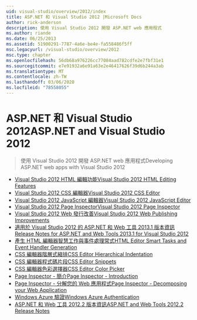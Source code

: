 ```yaml
---
uid: visual-studio/overview/2012/index
title: ASP.NET 和 Visual Studio 2012 |Microsoft Docs
author: rick-anderson
description: 使用 Visual Studio 2012 開發 ASP.NET web 應用程式
ms.author: riande
ms.date: 06/25/2013
ms.assetid: 51900291-7787-4a6e-be4e-fa558486f5ff
msc.legacyurl: /visual-studio/overview/2012
msc.type: chapter
ms.openlocfilehash: 56db68a976226cc77084aad782cdfe2e7fbf31e1
ms.sourcegitcommit: e7e91932a6e91a63e2e46417626f39d6b244a3ab
ms.translationtype: MT
ms.contentlocale: zh-TW
ms.lasthandoff: 03/06/2020
ms.locfileid: "78558055"
---
```

# <a name="aspnet-and-visual-studio-2012"></a><span data-ttu-id="24dcb-103">ASP.NET 和 Visual Studio 2012</span><span class="sxs-lookup"><span data-stu-id="24dcb-103">ASP.NET and Visual Studio 2012</span></span>

> <span data-ttu-id="24dcb-104">使用 Visual Studio 2012 開發 ASP.NET web 應用程式</span><span class="sxs-lookup"><span data-stu-id="24dcb-104">Developing ASP.NET web apps with Visual Studio 2012</span></span>

- [<span data-ttu-id="24dcb-105">Visual Studio 2012 HTML 編輯功能</span><span class="sxs-lookup"><span data-stu-id="24dcb-105">Visual Studio 2012 HTML Editing Features</span></span>](visual-studio-2012-html-editing-features.md)
- [<span data-ttu-id="24dcb-106">Visual Studio 2012 CSS 編輯器</span><span class="sxs-lookup"><span data-stu-id="24dcb-106">Visual Studio 2012 CSS Editor</span></span>](visual-studio-2012-css-editor.md)
- [<span data-ttu-id="24dcb-107">Visual Studio 2012 JavaScript 編輯器</span><span class="sxs-lookup"><span data-stu-id="24dcb-107">Visual Studio 2012 JavaScript Editor</span></span>](visual-studio-2012-javascript-editor.md)
- [<span data-ttu-id="24dcb-108">Visual Studio 2012 Page Inspector</span><span class="sxs-lookup"><span data-stu-id="24dcb-108">Visual Studio 2012 Page Inspector</span></span>](visual-studio-2012-page-inspector.md)
- [<span data-ttu-id="24dcb-109">Visual Studio 2012 Web 發行改善</span><span class="sxs-lookup"><span data-stu-id="24dcb-109">Visual Studio 2012 Web Publishing Improvements</span></span>](visual-studio-2012-web-publishing-improvements.md)
- [<span data-ttu-id="24dcb-110">適用於 Visual Studio 2012 的 ASP.NET 和 Web 工具 2013.1 版本資訊</span><span class="sxs-lookup"><span data-stu-id="24dcb-110">Release Notes for ASP.NET and Web Tools 2013.1 for Visual Studio 2012</span></span>](aspnet-and-web-tools-20131-for-visual-studio-2012.md)
- [<span data-ttu-id="24dcb-111">產生 HTML 編輯器智慧工作與事件處理常式</span><span class="sxs-lookup"><span data-stu-id="24dcb-111">HTML Editor Smart Tasks and Event Handler Generation</span></span>](visual-studio-vnext-videos-html-editor-smart-tasks-and-event-handler-generation.md)
- [<span data-ttu-id="24dcb-112">CSS 編輯器階層式縮排</span><span class="sxs-lookup"><span data-stu-id="24dcb-112">CSS Editor Hierarchical Indentation</span></span>](visual-studio-vnext-videos-css-editor-hierarchical-indentation.md)
- [<span data-ttu-id="24dcb-113">CSS 編輯器程式碼片段</span><span class="sxs-lookup"><span data-stu-id="24dcb-113">CSS Editor Snippets</span></span>](visual-studio-vnext-videos-css-editor-snippets.md)
- [<span data-ttu-id="24dcb-114">CSS 編輯器色彩選擇器</span><span class="sxs-lookup"><span data-stu-id="24dcb-114">CSS Editor Color Picker</span></span>](visual-studio-vnext-videos-css-editor-color-picker.md)
- [<span data-ttu-id="24dcb-115">Page Inspector - 簡介</span><span class="sxs-lookup"><span data-stu-id="24dcb-115">Page Inspector - Introduction</span></span>](visual-studio-vnext-videos-page-inspector-introduction.md)
- [<span data-ttu-id="24dcb-116">Page Inspector - 分解您的 Web 應用程式</span><span class="sxs-lookup"><span data-stu-id="24dcb-116">Page Inspector - Decomposing your Web Application</span></span>](visual-studio-vnext-videos-page-inspector-decomposing-your-web-application.md)
- [<span data-ttu-id="24dcb-117">Windows Azure 驗證</span><span class="sxs-lookup"><span data-stu-id="24dcb-117">Windows Azure Authentication</span></span>](windows-azure-authentication.md)
- [<span data-ttu-id="24dcb-118">ASP.NET 和 Web 工具 2012.2 版本資訊</span><span class="sxs-lookup"><span data-stu-id="24dcb-118">ASP.NET and Web Tools 2012.2 Release Notes</span></span>](aspnet-and-web-tools-20122-release-notes-rtw.md)
